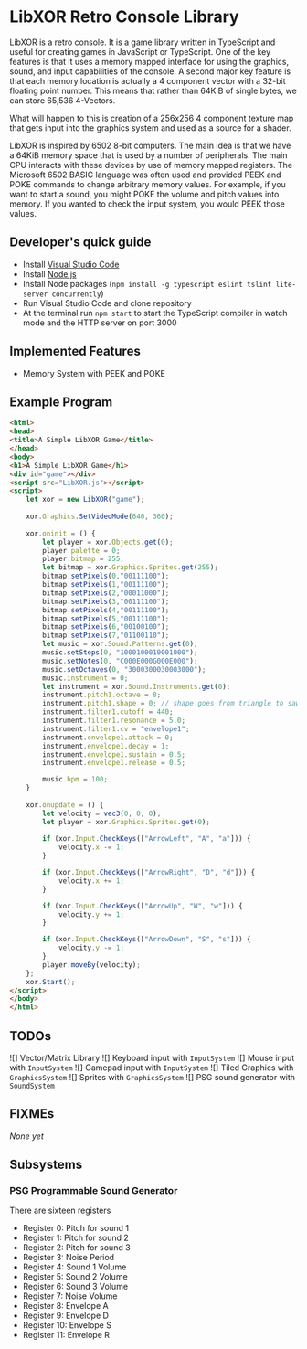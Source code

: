 # LibXOR Retro Console Library

LibXOR is a retro console. It is a game library written in TypeScript and useful for creating games in JavaScript or TypeScript. One of the key features is that it uses a memory mapped interface for using the graphics, sound, and input capabilities of the console. A second major key feature is that each memory location is actually a 4 component vector with a 32-bit floating point number. This means that rather than 64KiB of single bytes, we can store 65,536 4-Vectors.

What will happen to this is creation of a 256x256 4 component texture map that gets input into the graphics system and used as a source for a shader.

LibXOR is inspired by 6502 8-bit computers. The main idea is that we have a 64KiB memory space that is used by a number of peripherals. The main CPU interacts with these devices by use of memory mapped registers. The Microsoft 6502 BASIC language was often used and provided PEEK and POKE commands to change arbitrary memory values. For example, if you want to start a sound, you might POKE the volume and pitch values into memory. If you wanted to check the input system, you would PEEK those values.

## Developer's quick guide

* Install [Visual Studio Code](https://code.visualstudio.com/)
* Install [Node.js](https://nodejs.org/)
* Install Node packages (`npm install -g typescript eslint tslint lite-server concurrently`)
* Run Visual Studio Code and clone repository
* At the terminal run `npm start` to start the TypeScript compiler in watch mode and the HTTP server on port 3000

## Implemented Features

* Memory System with PEEK and POKE

## Example Program

```html
<html>
<head>
<title>A Simple LibXOR Game</title>
</head>
<body>
<h1>A Simple LibXOR Game</h1>
<div id="game"></div>
<script src="LibXOR.js"></script>
<script>
    let xor = new LibXOR("game");
    
    xor.Graphics.SetVideoMode(640, 360);
    
    xor.oninit = () {
        let player = xor.Objects.get(0);
        player.palette = 0;
        player.bitmap = 255;
        let bitmap = xor.Graphics.Sprites.get(255);
        bitmap.setPixels(0,"00111100");
        bitmap.setPixels(1,"00111100");
        bitmap.setPixels(2,"00011000");
        bitmap.setPixels(3,"00111100");
        bitmap.setPixels(4,"00111100");
        bitmap.setPixels(5,"00111100");
        bitmap.setPixels(6,"00100100");
        bitmap.setPixels(7,"01100110");
        let music = xor.Sound.Patterns.get(0);
        music.setSteps(0, "1000100010001000");
        music.setNotes(0, "C000E000G000E000");
        music.setOctaves(0, "3000300030003000");
        music.instrument = 0;
        let instrument = xor.Sound.Instruments.get(0);
        instrument.pitch1.octave = 8;
        instrument.pitch1.shape = 0; // shape goes from triangle to saw to square to pwm
        instrument.filter1.cutoff = 440;
        instrument.filter1.resonance = 5.0;
        instrument.filter1.cv = "envelope1";
        instrument.envelope1.attack = 0;
        instrument.envelope1.decay = 1;
        instrument.envelope1.sustain = 0.5;
        instrument.envelope1.release = 0.5;

        music.bpm = 100;
    }
    
    xor.onupdate = () {
        let velocity = vec3(0, 0, 0);
        let player = xor.Graphics.Sprites.get(0);
        
        if (xor.Input.CheckKeys(["ArrowLeft", "A", "a"])) {
            velocity.x -= 1;
        }

        if (xor.Input.CheckKeys(["ArrowRight", "D", "d"])) {
            velocity.x += 1;
        }

        if (xor.Input.CheckKeys(["ArrowUp", "W", "w"])) {
            velocity.y += 1;
        }

        if (xor.Input.CheckKeys(["ArrowDown", "S", "s"])) {
            velocity.y -= 1;
        }
        player.moveBy(velocity);
    };
    xor.Start();
</script>
</body>
</html>
```

## TODOs

![] Vector/Matrix Library
![] Keyboard input with `InputSystem`
![] Mouse input with `InputSystem`
![] Gamepad input with `InputSystem`
![] Tiled Graphics with `GraphicsSystem`
![] Sprites with `GraphicsSystem`
![] PSG sound generator with `SoundSystem`

## FIXMEs

*None yet*

## Subsystems

### PSG Programmable Sound Generator

There are sixteen registers

* Register 0: Pitch for sound 1
* Register 1: Pitch for sound 2
* Register 2: Pitch for sound 3
* Register 3: Noise Period
* Register 4: Sound 1 Volume
* Register 5: Sound 2 Volume
* Register 6: Sound 3 Volume
* Register 7: Noise Volume
* Register 8: Envelope A
* Register 9: Envelope D
* Register 10: Envelope S
* Register 11: Envelope R
